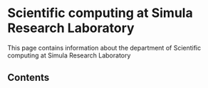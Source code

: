 # Scientific computing at Simula Research Laboratory

This page contains information about the department of Scientific computing at Simula Research Laboratory

## Contents
```{tableofcontents}
```
